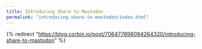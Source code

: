 ```yaml
---
title: Introducing Share to Mastodon
permalink: "introducing-share-to-mastodon/index.html"
---
```


{% redirect "https://blog.corbin.io/post/706477898094264320/introducing-share-to-mastodon" %}